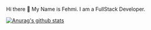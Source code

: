 Hi there 👋
My Name is Fehmi.
I am a FullStack Developer.

[![Anurag's github stats](https://github-readme-stats.vercel.app/api?username=fkaraagac11)](https://github.com/anuraghazra/github-readme-stats)




<!--
**fkaraagac11/fkaraagac11** is a ✨ _special_ ✨ repository because its `README.md` (this file) appears on your GitHub profile.

Here are some ideas to get you started:

- 🔭 I’m currently working on ...
- 🌱 I’m currently learning ...
- 👯 I’m looking to collaborate on ...
- 🤔 I’m looking for help with ...
- 💬 Ask me about ...
- 📫 How to reach me: ...
- 😄 Pronouns: ...
- ⚡ Fun fact: ...
-->
